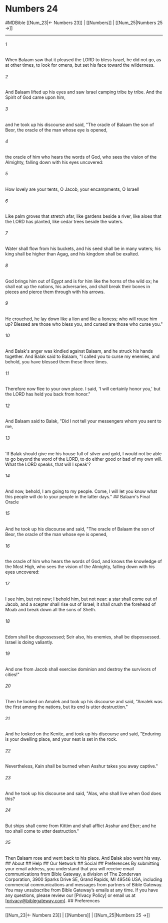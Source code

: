 # Numbers 24
#MDBible
[[Num_23|← Numbers 23]] | [[Numbers]] | [[Num_25|Numbers 25 →]]

***






###### 1 


When Balaam saw that it pleased the LORD to bless Israel, he did not go, as at other times, to look for omens, but set his face toward the wilderness. 





###### 2 


And Balaam lifted up his eyes and saw Israel camping tribe by tribe. And the Spirit of God came upon him, 





###### 3 


and he took up his discourse and said, "The oracle of Balaam the son of Beor, the oracle of the man whose eye is opened, 





###### 4 


the oracle of him who hears the words of God, who sees the vision of the Almighty, falling down with his eyes uncovered: 





###### 5 


How lovely are your tents, O Jacob, your encampments, O Israel! 





###### 6 


Like palm groves that stretch afar, like gardens beside a river, like aloes that the LORD has planted, like cedar trees beside the waters. 





###### 7 


Water shall flow from his buckets, and his seed shall be in many waters; his king shall be higher than Agag, and his kingdom shall be exalted. 





###### 8 


God brings him out of Egypt and is for him like the horns of the wild ox; he shall eat up the nations, his adversaries, and shall break their bones in pieces and pierce them through with his arrows. 





###### 9 


He crouched, he lay down like a lion and like a lioness; who will rouse him up? Blessed are those who bless you, and cursed are those who curse you." 





###### 10 


And Balak's anger was kindled against Balaam, and he struck his hands together. And Balak said to Balaam, "I called you to curse my enemies, and behold, you have blessed them these three times. 





###### 11 


Therefore now flee to your own place. I said, 'I will certainly honor you,' but the LORD has held you back from honor." 





###### 12 


And Balaam said to Balak, "Did I not tell your messengers whom you sent to me, 





###### 13 


'If Balak should give me his house full of silver and gold, I would not be able to go beyond the word of the LORD, to do either good or bad of my own will. What the LORD speaks, that will I speak'? 





###### 14 


And now, behold, I am going to my people. Come, I will let you know what this people will do to your people in the latter days." ## Balaam's Final Oracle 





###### 15 


And he took up his discourse and said, "The oracle of Balaam the son of Beor, the oracle of the man whose eye is opened, 





###### 16 


the oracle of him who hears the words of God, and knows the knowledge of the Most High, who sees the vision of the Almighty, falling down with his eyes uncovered: 





###### 17 


I see him, but not now; I behold him, but not near: a star shall come out of Jacob, and a scepter shall rise out of Israel; it shall crush the forehead of Moab and break down all the sons of Sheth. 





###### 18 


Edom shall be dispossessed; Seir also, his enemies, shall be dispossessed. Israel is doing valiantly. 





###### 19 


And one from Jacob shall exercise dominion and destroy the survivors of cities!" 





###### 20 


Then he looked on Amalek and took up his discourse and said, "Amalek was the first among the nations, but its end is utter destruction." 





###### 21 


And he looked on the Kenite, and took up his discourse and said, "Enduring is your dwelling place, and your nest is set in the rock. 





###### 22 


Nevertheless, Kain shall be burned when Asshur takes you away captive." 





###### 23 


And he took up his discourse and said, "Alas, who shall live when God does this? 





###### 24 


But ships shall come from Kittim and shall afflict Asshur and Eber; and he too shall come to utter destruction." 





###### 25 


Then Balaam rose and went back to his place. And Balak also went his way. ## About ## Help ## Our Network ## Social ## Preferences By submitting your email address, you understand that you will receive email communications from Bible Gateway, a division of The Zondervan Corporation, 3900 Sparks Drive SE, Grand Rapids, MI 49546 USA, including commercial communications and messages from partners of Bible Gateway. You may unsubscribe from Bible Gateway&rsquo;s emails at any time. If you have any questions, please review our [Privacy Policy] or email us at [privacy@biblegateway.com]. ## Preferences

***

[[Num_23|← Numbers 23]] | [[Numbers]] | [[Num_25|Numbers 25 →]]
